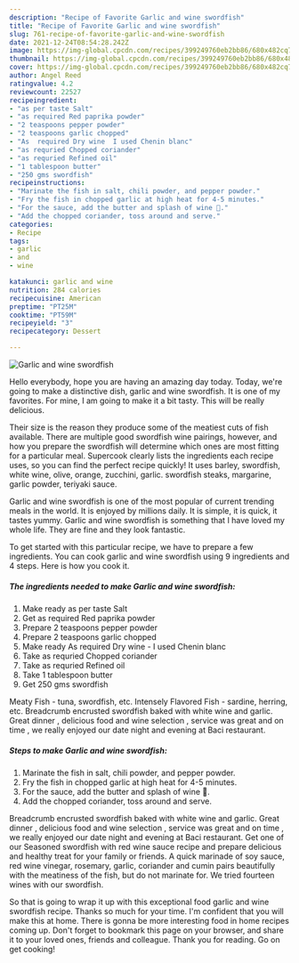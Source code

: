 ```yaml
---
description: "Recipe of Favorite Garlic and wine swordfish"
title: "Recipe of Favorite Garlic and wine swordfish"
slug: 761-recipe-of-favorite-garlic-and-wine-swordfish
date: 2021-12-24T08:54:28.242Z
image: https://img-global.cpcdn.com/recipes/399249760eb2bb86/680x482cq70/garlic-and-wine-swordfish-recipe-main-photo.jpg
thumbnail: https://img-global.cpcdn.com/recipes/399249760eb2bb86/680x482cq70/garlic-and-wine-swordfish-recipe-main-photo.jpg
cover: https://img-global.cpcdn.com/recipes/399249760eb2bb86/680x482cq70/garlic-and-wine-swordfish-recipe-main-photo.jpg
author: Angel Reed
ratingvalue: 4.2
reviewcount: 22527
recipeingredient:
- "as per taste Salt"
- "as required Red paprika powder"
- "2 teaspoons pepper powder"
- "2 teaspoons garlic chopped"
- "As  required Dry wine  I used Chenin blanc"
- "as requried Chopped coriander"
- "as requried Refined oil"
- "1 tablespoon butter"
- "250 gms swordfish"
recipeinstructions:
- "Marinate the fish in salt, chili powder, and pepper powder."
- "Fry the fish in chopped garlic at high heat for 4-5 minutes."
- "For the sauce, add the butter and splash of wine 🍷."
- "Add the chopped coriander, toss around and serve."
categories:
- Recipe
tags:
- garlic
- and
- wine

katakunci: garlic and wine 
nutrition: 284 calories
recipecuisine: American
preptime: "PT25M"
cooktime: "PT59M"
recipeyield: "3"
recipecategory: Dessert

---
```



![Garlic and wine swordfish](https://img-global.cpcdn.com/recipes/399249760eb2bb86/680x482cq70/garlic-and-wine-swordfish-recipe-main-photo.jpg)

Hello everybody, hope you are having an amazing day today. Today, we're going to make a distinctive dish, garlic and wine swordfish. It is one of my favorites. For mine, I am going to make it a bit tasty. This will be really delicious.

Their size is the reason they produce some of the meatiest cuts of fish available. There are multiple good swordfish wine pairings, however, and how you prepare the swordfish will determine which ones are most fitting for a particular meal. Supercook clearly lists the ingredients each recipe uses, so you can find the perfect recipe quickly! It uses barley, swordfish, white wine, olive, orange, zucchini, garlic. swordfish steaks, margarine, garlic powder, teriyaki sauce.

Garlic and wine swordfish is one of the most popular of current trending meals in the world. It is enjoyed by millions daily. It is simple, it is quick, it tastes yummy. Garlic and wine swordfish is something that I have loved my whole life. They are fine and they look fantastic.


To get started with this particular recipe, we have to prepare a few ingredients. You can cook garlic and wine swordfish using 9 ingredients and 4 steps. Here is how you cook it.

<!--inarticleads1-->

##### The ingredients needed to make Garlic and wine swordfish:

1. Make ready as per taste Salt
1. Get as required Red paprika powder
1. Prepare 2 teaspoons pepper powder
1. Prepare 2 teaspoons garlic chopped
1. Make ready As  required Dry wine - I used Chenin blanc
1. Take as requried Chopped coriander
1. Take as requried Refined oil
1. Take 1 tablespoon butter
1. Get 250 gms swordfish


Meaty Fish - tuna, swordfish, etc. Intensely Flavored Fish - sardine, herring, etc. Breadcrumb encrusted swordfish baked with white wine and garlic. Great dinner , delicious food and wine selection , service was great and on time , we really enjoyed our date night and evening at Baci restaurant. 

<!--inarticleads2-->

##### Steps to make Garlic and wine swordfish:

1. Marinate the fish in salt, chili powder, and pepper powder.
1. Fry the fish in chopped garlic at high heat for 4-5 minutes.
1. For the sauce, add the butter and splash of wine 🍷.
1. Add the chopped coriander, toss around and serve.


Breadcrumb encrusted swordfish baked with white wine and garlic. Great dinner , delicious food and wine selection , service was great and on time , we really enjoyed our date night and evening at Baci restaurant. Get one of our Seasoned swordfish with red wine sauce recipe and prepare delicious and healthy treat for your family or friends. A quick marinade of soy sauce, red wine vinegar, rosemary, garlic, coriander and cumin pairs beautifully with the meatiness of the fish, but do not marinate for. We tried fourteen wines with our swordfish. 

So that is going to wrap it up with this exceptional food garlic and wine swordfish recipe. Thanks so much for your time. I'm confident that you will make this at home. There is gonna be more interesting food in home recipes coming up. Don't forget to bookmark this page on your browser, and share it to your loved ones, friends and colleague. Thank you for reading. Go on get cooking!
